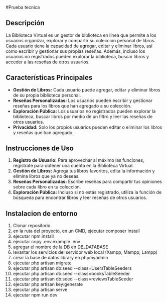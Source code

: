#Prueba tecnica

## Descripción
La Biblioteca Virtual es un gestor de biblioteca en línea que permite a los usuarios organizar, explorar y compartir su colección personal de libros. Cada usuario tiene la capacidad de agregar, editar y eliminar libros, así como escribir y gestionar sus propias reseñas. Además, incluso los usuarios no registrados pueden explorar la biblioteca, buscar libros y acceder a las reseñas de otros usuarios.

## Características Principales

- **Gestión de Libros:** Cada usuario puede agregar, editar y eliminar libros de su propia biblioteca personal.
- **Reseñas Personalizadas:** Los usuarios pueden escribir y gestionar reseñas para los libros que han agregado a su colección.
- **Exploración Pública:** Los usuarios no registrados pueden explorar la biblioteca, buscar libros por medio de un filtro y leer las reseñas de otros usuarios.
- **Privacidad:** Solo los propios usuarios pueden editar o eliminar los libros y reseñas que han agregado.

## Instrucciones de Uso

1. **Registro de Usuario:** Para aprovechar al máximo las funciones, regístrate para obtener una cuenta en la Biblioteca Virtual.
2. **Gestión de Libros:** Agrega tus libros favoritos, edita la información y elimina libros que ya no deseas.
3. **Reseñas Personalizadas:** Escribe reseñas para compartir tus opiniones sobre cada libro en tu colección.
4. **Exploración Pública:** Incluso si no estás registrado, utiliza la función de búsqueda para encontrar libros y leer reseñas de otros usuarios.

## Instalacion de entorno
1. Clonar repositorio
2. en la ruta del proyecto, en un CMD, ejecutar composer install
3. ejecutar npm install
4. ejecutar copy .env.example .env
5. agregar el nombre de la DB en DB_DATABASE
6. levantar los servicios del servidor web local (Xampp, Mampp, Lampp)
7. crear la base de datos library en phpmyadmin
8. ejecutar php artisan migrate
9. ejecutar  php artisan db:seed --class=UsersTableSeeders
10. ejecutar php artisan db:seed --class=booksTableSeeder
11. ejecutar php artisan db:seed --class=reviewsTableSeeder
12. ejecutar php artisan key:generate
13. ejecutar php artisan serve
14. ejecutar npm run dev
